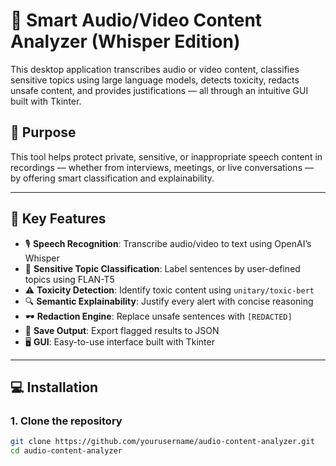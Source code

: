 # 🔐 Smart Audio/Video Content Analyzer (Whisper Edition)

This desktop application transcribes audio or video content, classifies sensitive topics using large language models, detects toxicity, redacts unsafe content, and provides justifications — all through an intuitive GUI built with Tkinter.

## 🎯 Purpose

This tool helps protect private, sensitive, or inappropriate speech content in recordings — whether from interviews, meetings, or live conversations — by offering smart classification and explainability.

---

## 🧠 Key Features

- 🎙️ **Speech Recognition**: Transcribe audio/video to text using OpenAI’s Whisper
- 📌 **Sensitive Topic Classification**: Label sentences by user-defined topics using FLAN-T5
- ⚠️ **Toxicity Detection**: Identify toxic content using `unitary/toxic-bert`
- 🔍 **Semantic Explainability**: Justify every alert with concise reasoning
- 🕶️ **Redaction Engine**: Replace unsafe sentences with `[REDACTED]`
- 💾 **Save Output**: Export flagged results to JSON
- 🖥️ **GUI**: Easy-to-use interface built with Tkinter

---

## 💻 Installation

### 1. Clone the repository

```bash
git clone https://github.com/yourusername/audio-content-analyzer.git
cd audio-content-analyzer
